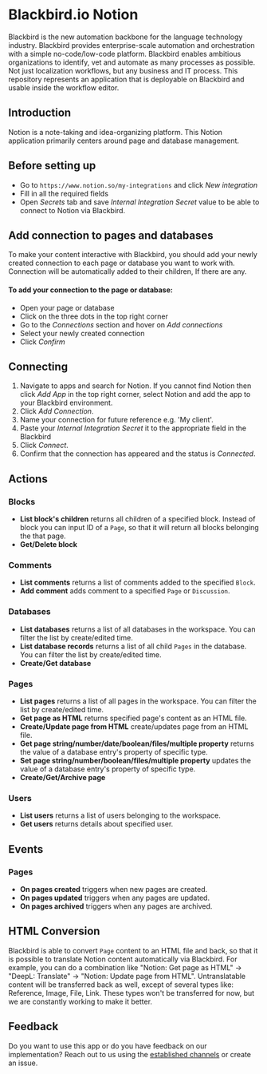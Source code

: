 # Blackbird.io Notion  
  
Blackbird is the new automation backbone for the language technology industry. Blackbird provides enterprise-scale automation and orchestration with a simple no-code/low-code platform. Blackbird enables ambitious organizations to identify, vet and automate as many processes as possible. Not just localization workflows, but any business and IT process. This repository represents an application that is deployable on Blackbird and usable inside the workflow editor.  
  
## Introduction  
  
<!-- begin docs -->  
  
Notion is a note-taking and idea-organizing platform. This Notion application primarily centers around page and database management.  
  
 ## Before setting up
 - Go to `https://www.notion.so/my-integrations` and click _New integration_
 - Fill in all the required fields
 - Open _Secrets_ tab and save  _Internal Integration Secret_ value to be able to connect to Notion via Blackbird.

## Add connection to pages and databases

To make your content interactive with Blackbird, you should add your newly created connection to each page or database you want to work with. Connection will be automatically added to their children, If there are any.

#### To add your connection to the page or database:

- Open your page or database
- Click on the three dots in the top right corner
- Go to the _Connections_ section and hover on _Add connections_
- Select your newly created connection
- Click _Confirm_
 
## Connecting  
  
1. Navigate to apps and search for Notion. If you cannot find Notion then click _Add App_ in the top right corner, select Notion and add the app to your Blackbird environment.  
2. Click _Add Connection_.  
3. Name your connection for future reference e.g. 'My client'.  
6. Paste your _Internal Integration Secret_ it to the appropriate field in the Blackbird  
7. Click _Connect_.  
8. Confirm that the connection has appeared and the status is _Connected_.  
  
## Actions  
  
### Blocks  
  
- **List block's children** returns all children of a specified block. Instead of block you can input ID of a `Page`, so that it will return all blocks belonging the that page.  
- **Get/Delete block** 

### Comments

- **List comments** returns a list of comments added to the specified `Block`.
- **Add comment** adds comment to a specified `Page` or `Discussion`.

### Databases

- **List databases** returns a list of all databases in the workspace. You can filter the list by create/edited time.
- **List database records** returns a list of all child `Pages` in the database. You can filter the list by create/edited time. 
- **Create/Get database**

### Pages

- **List pages** returns a list of all pages in the workspace. You can filter the list by create/edited time.
- **Get page as HTML** returns specified page's content as an HTML file.
- **Create/Update page from HTML** create/updates page from an HTML file.
- **Get page string/number/date/boolean/files/multiple property** returns the value of a database entry's property of specific type.
- **Set page string/number/boolean/files/multiple property** updates the value of a database entry's property of specific type.
- **Create/Get/Archive page**

### Users

- **List users** returns a list of users belonging to the workspace.
- **Get users** returns details about specified user.

## Events

### Pages

- **On pages created** triggers when new pages are created.
- **On pages updated** triggers when any pages are updated.
- **On pages archived** triggers when any pages are archived.

## HTML Conversion

Blackbird is able to convert `Page` content to an HTML file and back, so that it is possible to translate Notion content automatically via Blackbird.  For example, you can do a combination like "Notion: Get page as HTML" -> "DeepL: Translate" -> "Notion: Update page from HTML". Untranslatable content will be transferred back as well, except of several types like: Reference, Image, File, Link. These types won't be transferred for now, but we are constantly working to make it better.
  
## Feedback  
  
Do you want to use this app or do you have feedback on our implementation? Reach out to us using the [established channels](https://www.blackbird.io/) or create an issue.
  
<!-- end docs -->